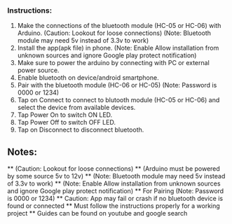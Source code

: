 ### Instructions:

 1. Make the connections of the bluetooth module (HC-05 or HC-06) with Arduino. (Caution: Lookout for loose connections)
	(Note: Bluetooth module may need 5v instead of 3.3v to work)
 2. Install the app(apk file) in phone. (Note: Enable Allow installation from unknown sources and ignore Google play protect notification)
 3. Make sure to power the arduino by connecting with PC or external power source.
 4. Enable bluetooth on device/android smartphone.
 5. Pair with the bluetooth module (HC-06 or HC-05) (Note: Password is 0000 or 1234)
 6. Tap on Connect to connect to blutooth module (HC-05 or HC-06) and select the device from available devices.
 7. Tap Power On to switch ON LED.
 8. Tap Power Off to switch OFF LED.
 9. Tap on Disconnect to disconnect bluetooth.

## Notes: 
** (Caution: Lookout for loose connections)
** (Arduino must be powered by some source 5v to 12v)
** (Note: Bluetooth module may need 5v instead of 3.3v to work)
** (Note: Enable Allow installation from unknown sources and ignore Google play protect notification)
** For Pairing (Note: Password is 0000 or 1234)
** Caution: App may fail or crash if no bluetooth device is found or connected
** Must follow the instructions properly for a working project
** Guides can be found on youtube and google search
